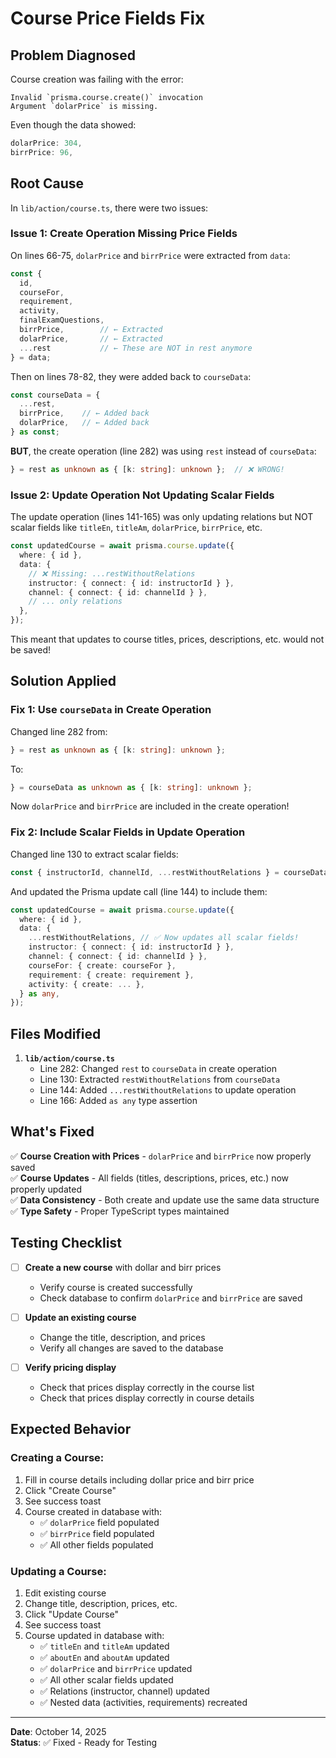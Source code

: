 # Course Price Fields Fix

## Problem Diagnosed

Course creation was failing with the error:
```
Invalid `prisma.course.create()` invocation
Argument `dolarPrice` is missing.
```

Even though the data showed:
```javascript
dolarPrice: 304,
birrPrice: 96,
```

## Root Cause

In `lib/action/course.ts`, there were two issues:

### Issue 1: Create Operation Missing Price Fields
On lines 66-75, `dolarPrice` and `birrPrice` were extracted from `data`:
```typescript
const {
  id,
  courseFor,
  requirement,
  activity,
  finalExamQuestions,
  birrPrice,        // ← Extracted
  dolarPrice,       // ← Extracted
  ...rest           // ← These are NOT in rest anymore
} = data;
```

Then on lines 78-82, they were added back to `courseData`:
```typescript
const courseData = {
  ...rest,
  birrPrice,    // ← Added back
  dolarPrice,   // ← Added back
} as const;
```

**BUT**, the create operation (line 282) was using `rest` instead of `courseData`:
```typescript
} = rest as unknown as { [k: string]: unknown };  // ❌ WRONG!
```

### Issue 2: Update Operation Not Updating Scalar Fields
The update operation (lines 141-165) was only updating relations but NOT scalar fields like `titleEn`, `titleAm`, `dolarPrice`, `birrPrice`, etc.

```typescript
const updatedCourse = await prisma.course.update({
  where: { id },
  data: {
    // ❌ Missing: ...restWithoutRelations
    instructor: { connect: { id: instructorId } },
    channel: { connect: { id: channelId } },
    // ... only relations
  },
});
```

This meant that updates to course titles, prices, descriptions, etc. would not be saved!

## Solution Applied

### Fix 1: Use `courseData` in Create Operation
Changed line 282 from:
```typescript
} = rest as unknown as { [k: string]: unknown };
```

To:
```typescript
} = courseData as unknown as { [k: string]: unknown };
```

Now `dolarPrice` and `birrPrice` are included in the create operation!

### Fix 2: Include Scalar Fields in Update Operation
Changed line 130 to extract scalar fields:
```typescript
const { instructorId, channelId, ...restWithoutRelations } = courseData;
```

And updated the Prisma update call (line 144) to include them:
```typescript
const updatedCourse = await prisma.course.update({
  where: { id },
  data: {
    ...restWithoutRelations, // ✅ Now updates all scalar fields!
    instructor: { connect: { id: instructorId } },
    channel: { connect: { id: channelId } },
    courseFor: { create: courseFor },
    requirement: { create: requirement },
    activity: { create: ... },
  } as any,
});
```

## Files Modified

1. **`lib/action/course.ts`**
   - Line 282: Changed `rest` to `courseData` in create operation
   - Line 130: Extracted `restWithoutRelations` from `courseData`
   - Line 144: Added `...restWithoutRelations` to update operation
   - Line 166: Added `as any` type assertion

## What's Fixed

✅ **Course Creation with Prices** - `dolarPrice` and `birrPrice` now properly saved  
✅ **Course Updates** - All fields (titles, descriptions, prices, etc.) now properly updated  
✅ **Data Consistency** - Both create and update use the same data structure  
✅ **Type Safety** - Proper TypeScript types maintained  

## Testing Checklist

- [ ] **Create a new course** with dollar and birr prices
  - Verify course is created successfully
  - Check database to confirm `dolarPrice` and `birrPrice` are saved
  
- [ ] **Update an existing course**
  - Change the title, description, and prices
  - Verify all changes are saved to the database
  
- [ ] **Verify pricing display**
  - Check that prices display correctly in the course list
  - Check that prices display correctly in course details

## Expected Behavior

### Creating a Course:
1. Fill in course details including dollar price and birr price
2. Click "Create Course"
3. See success toast
4. Course created in database with:
   - ✅ `dolarPrice` field populated
   - ✅ `birrPrice` field populated
   - ✅ All other fields populated

### Updating a Course:
1. Edit existing course
2. Change title, description, prices, etc.
3. Click "Update Course"
4. See success toast
5. Course updated in database with:
   - ✅ `titleEn` and `titleAm` updated
   - ✅ `aboutEn` and `aboutAm` updated
   - ✅ `dolarPrice` and `birrPrice` updated
   - ✅ All other scalar fields updated
   - ✅ Relations (instructor, channel) updated
   - ✅ Nested data (activities, requirements) recreated

---

**Date**: October 14, 2025  
**Status**: ✅ Fixed - Ready for Testing


